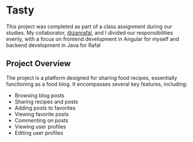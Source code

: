 # Tasty

This project was completed as part of a class assignment during our studies. My collaborator, [@zanrafal](https://github.com/zanrafal), and I divided our responsibilities evenly, with a focus on frontend development in Angular for myself and backend development in Java for Rafal


## Project Overview
The project is a platform designed for sharing food recipes, essentially functioning as a food blog. It encompasses several key features, including:

- Browsing blog posts
- Sharing recipes and posts
- Adding posts to favorites
- Viewing favorite posts
- Commenting on posts
- Viewing user profiles
- Editing user profiles
